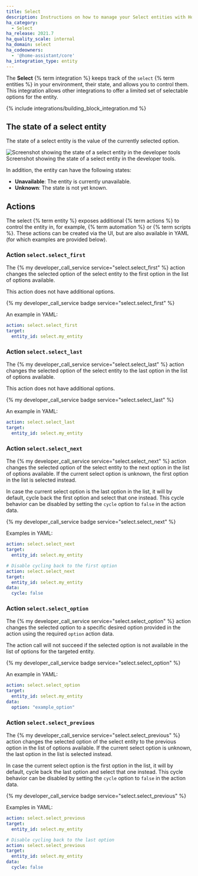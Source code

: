 ```yaml
---
title: Select
description: Instructions on how to manage your Select entities with Home Assistant.
ha_category:
  - Select
ha_release: 2021.7
ha_quality_scale: internal
ha_domain: select
ha_codeowners:
  - '@home-assistant/core'
ha_integration_type: entity
---
```


The **Select** {% term integration %} keeps track of the `select` {% term entities %} in your environment, their state, and allows
you to control them. This integration allows other integrations to offer
a limited set of selectable options for the entity.

{% include integrations/building_block_integration.md %}

## The state of a select entity

The state of a select entity is the value of the currently selected option.

<p class='img'>
<img src='/images/integrations/select/state_select.png' alt='Screenshot showing the state of a select entity in the developer tools' />
Screenshot showing the state of a select entity in the developer tools.
</p>

In addition, the entity can have the following states:

- **Unavailable**: The entity is currently unavailable.
- **Unknown**: The state is not yet known.

## Actions

The select {% term entity %} exposes additional {% term actions %} to control the entity in, for example,
{% term automation %} or {% term scripts %}. These actions can be created via the UI, but are
also available in YAML (for which examples are provided below).

### Action `select.select_first`

The {% my developer_call_service service="select.select_first" %} action
changes the selected option of the select entity to the first option in the
list of options available.

This action does not have additional options.

 {% my developer_call_service badge service="select.select_first" %}

An example in YAML:

```yaml
action: select.select_first
target:
  entity_id: select.my_entity
```

### Action `select.select_last`

The {% my developer_call_service service="select.select_last" %} action changes
the selected option of the select entity to the last option in the list of
options available.

This action does not have additional options.

{% my developer_call_service badge service="select.select_last" %}

An example in YAML:

```yaml
action: select.select_last
target:
  entity_id: select.my_entity
```

### Action `select.select_next`

The {% my developer_call_service service="select.select_next" %} action changes
the selected option of the select entity to the next option in the list of
options available. If the current select option is unknown, the first option
in the list is selected instead.

In case the current select option is the last option in the list, it will by
default, cycle back the first option and select that one instead. This cycle
behavior can be disabled by setting the `cycle` option to `false` in the
action data.

{% my developer_call_service badge service="select.select_next" %}

Examples in YAML:

```yaml
action: select.select_next
target:
  entity_id: select.my_entity
```

```yaml
# Disable cycling back to the first option
action: select.select_next
target:
  entity_id: select.my_entity
data:
  cycle: false
```

### Action `select.select_option`

The {% my developer_call_service service="select.select_option" %} action
changes the selected option to a specific desired option provided in the
action using the required `option` action data.

The action call will not succeed if the selected option is not available in
the list of options for the targeted entity.

{% my developer_call_service badge service="select.select_option" %}

An example in YAML:

```yaml
action: select.select_option
target:
  entity_id: select.my_entity
data:
  option: "example_option"
```

### Action `select.select_previous`

The {% my developer_call_service service="select.select_previous" %} action
changes the selected option of the select entity to the previous option in the
list of options available. If the current select option is unknown, the
last option in the list is selected instead.

In case the current select option is the first option in the list, it will by
default, cycle back the last option and select that one instead. This cycle
behavior can be disabled by setting the `cycle` option to `false` in the
action data.

{% my developer_call_service badge service="select.select_previous" %}

Examples in YAML:

```yaml
action: select.select_previous
target:
  entity_id: select.my_entity
```

```yaml
# Disable cycling back to the last option
action: select.select_previous
target:
  entity_id: select.my_entity
data:
  cycle: false
```
